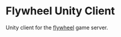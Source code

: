 # Flywheel Unity Client

Unity client for the [flywheel](https://github.com/cbodonnell/flywheel) game server.
